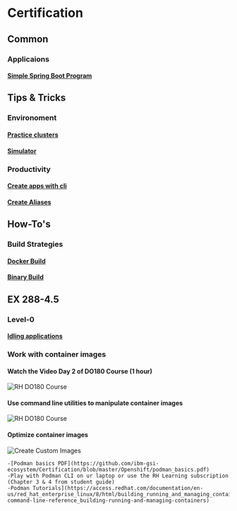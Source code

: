 # Certification

## Common

### Applicaions
#### [Simple Spring Boot Program](https://github.com/ibm-gsi-ecosystem/Certification/tree/master/Openshift/apps/Simple-SpringBoot-App)

## Tips & Tricks

### Environoment
#### [Practice clusters](https://github.com/ibm-gsi-ecosystem/Certification/blob/master/Openshift/Tips%20%26%20Tricks.md#practice-clusters-this-recoommendation--is-just-for-certification-purposes) 
#### [Simulator](https://github.com/ibm-gsi-ecosystem/Certification/tree/master/Openshift/practice-environoment)

### Productivity
#### [Create apps with cli](https://github.com/ibm-gsi-ecosystem/Certification/blob/master/Openshift/Tips%20%26%20Tricks.md#how-to-create-deployments-jobs--pods)
#### [Create Aliases](https://github.com/ibm-gsi-ecosystem/Certification/blob/master/Openshift/Tips%20%26%20Tricks.md#minimize-typing-by-creating-alises-for-commonly-used-commands)

## How-To's

### Build Strategies

#### [Docker Build](https://github.com/ibm-gsi-ecosystem/Certification/blob/master/Openshift/build-strategies/build.md#docker-build)
#### [Binary Build](https://github.com/ibm-gsi-ecosystem/Certification/blob/master/Openshift/build-strategies/build.md#binary-build)

## EX 288-4.5

### Level-0
#### [Idling applications](https://github.com/ibm-gsi-ecosystem/Certification/blob/master/Openshift/EX288-4.5/Level-0/Idling_Applications.md)

### Work with container images

 #### Watch the Video Day 2 of DO180 Course (1 hour)
 
 ![RH DO180 Course](https://github.com/ibm-gsi-ecosystem/Certification/blob/master/Openshift/Course.png)

#### Use command line utilities to manipulate container images

 ![RH DO180 Course](https://github.com/ibm-gsi-ecosystem/Certification/blob/master/Openshift/Manage.png)

#### Optimize container images

 ![Create Custom Images](https://github.com/ibm-gsi-ecosystem/Certification/blob/master/Openshift/Create.png)


    -[Podman basics PDF](https://github.com/ibm-gsi-ecosystem/Certification/blob/master/Openshift/podman_basics.pdf)
    -Play with Podman CLI on ur laptop or use the RH Learning subscription (Chapter 3 & 4 from student guide) 
    -Podman Tutorials](https://access.redhat.com/documentation/en-us/red_hat_enterprise_linux/8/html/building_running_and_managing_containers/container-command-line-reference_building-running-and-managing-containers)


 
